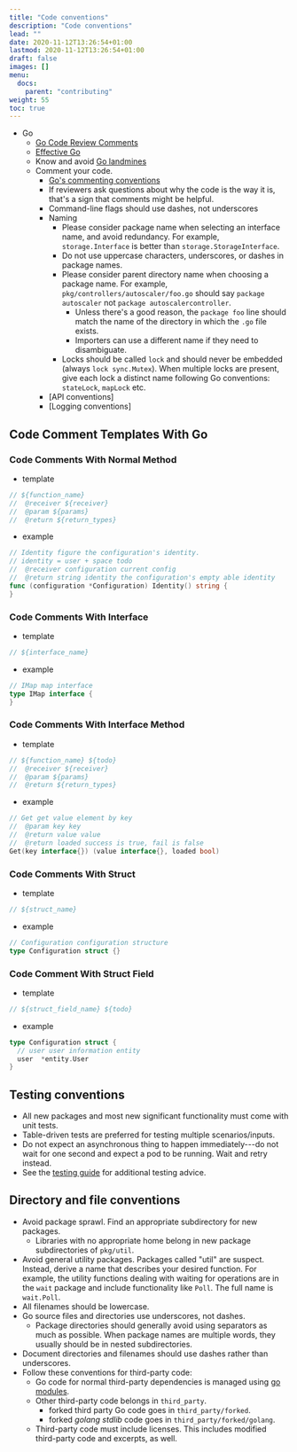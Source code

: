 ```yaml
---
title: "Code conventions"
description: "Code conventions"
lead: ""
date: 2020-11-12T13:26:54+01:00
lastmod: 2020-11-12T13:26:54+01:00
draft: false
images: []
menu:
  docs:
    parent: "contributing"
weight: 55
toc: true
---
```


- Go
  - [Go Code Review Comments](https://github.com/golang/go/wiki/CodeReviewComments)
  - [Effective Go](https://golang.org/doc/effective_go.html)
  - Know and avoid [Go landmines](https://gist.github.com/lavalamp/4bd23295a9f32706a48f)
  - Comment your code.
    - [Go's commenting conventions](http://blog.golang.org/godoc-documenting-go-code)
    - If reviewers ask questions about why the code is the way it is, that's a sign that comments might be helpful.
    - Command-line flags should use dashes, not underscores
    - Naming
      - Please consider package name when selecting an interface name, and avoid redundancy. For example, `storage.Interface` is better than `storage.StorageInterface`.
      - Do not use uppercase characters, underscores, or dashes in package names.
      - Please consider parent directory name when choosing a package name. For example, `pkg/controllers/autoscaler/foo.go` should say `package autoscaler` not `package autoscalercontroller`.
          - Unless there's a good reason, the `package foo` line should match the name of the directory in which the `.go` file exists.
          - Importers can use a different name if they need to disambiguate.
      - Locks should be called `lock` and should never be embedded (always `lock sync.Mutex`). When multiple locks are present, give each lock a distinct name following Go conventions: `stateLock`, `mapLock` etc.
    - [API conventions]
    - [Logging conventions]

## Code Comment Templates With Go

### Code Comments With Normal Method

* template

```go
// ${function_name}
//  @receiver ${receiver}
//  @param ${params}
//  @return ${return_types}
```

* example

```go
// Identity figure the configuration's identity.
// identity = user + space todo
//  @receiver configuration current config
//  @return string identity the configuration's empty able identity
func (configuration *Configuration) Identity() string {
}
```

### Code Comments With Interface

* template

```go
// ${interface_name}
```

* example

```go
// IMap map interface
type IMap interface {
}
```

### Code Comments With Interface Method

* template

```go
// ${function_name} ${todo}
//  @receiver ${receiver}
//  @param ${params}
//  @return ${return_types}
```

* example

```go
// Get get value element by key
//  @param key key
//  @return value value
//  @return loaded success is true, fail is false
Get(key interface{}) (value interface{}, loaded bool)
```

### Code Comments With Struct

* template

```go
// ${struct_name}
```

* example

```go
// Configuration configuration structure
type Configuration struct {}
```

### Code Comment With Struct Field

* template

```go
// ${struct_field_name} ${todo}
```

* example

```go
type Configuration struct {
  // user user information entity
  user  *entity.User
}
```

## Testing conventions

  - All new packages and most new significant functionality must come with unit tests.
  - Table-driven tests are preferred for testing multiple scenarios/inputs.
  - Do not expect an asynchronous thing to happen immediately---do not wait for one second and expect a pod to be running. Wait and retry instead.
  - See the [testing guide](../testing-guide) for additional testing advice.

## Directory and file conventions

  - Avoid package sprawl. Find an appropriate subdirectory for new packages.
    - Libraries with no appropriate home belong in new package subdirectories of `pkg/util`.
  - Avoid general utility packages. Packages called "util" are suspect. Instead, derive a name that describes your desired function. For example, the utility functions dealing with waiting for operations are in the `wait` package and include functionality like `Poll`. The full name is `wait.Poll`.
  - All filenames should be lowercase.
  - Go source files and directories use underscores, not dashes.
    - Package directories should generally avoid using separators as much as possible. When package names are multiple words, they usually should be in nested subdirectories.
  - Document directories and filenames should use dashes rather than underscores.
  - Follow these conventions for third-party code:
    - Go code for normal third-party dependencies is managed using [go modules](https://github.com/golang/go/wiki/Modules).
    - Other third-party code belongs in `third_party`.
      - forked third party Go code goes in `third_party/forked`.
      - forked _golang stdlib_ code goes in `third_party/forked/golang`.
    - Third-party code must include licenses. This includes modified third-party code and excerpts, as well.
